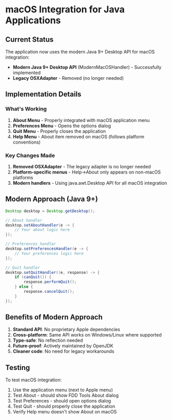 # macOS Integration for Java Applications

## Current Status

The application now uses the modern Java 9+ Desktop API for macOS integration:

- **Modern Java 9+ Desktop API** (ModernMacOSHandler) - Successfully implemented
- **Legacy OSXAdapter** - Removed (no longer needed)

## Implementation Details

### What's Working

1. **About Menu** - Properly integrated with macOS application menu
2. **Preferences Menu** - Opens the options dialog
3. **Quit Menu** - Properly closes the application
4. **Help Menu** - About item removed on macOS (follows platform conventions)

### Key Changes Made

1. **Removed OSXAdapter** - The legacy adapter is no longer needed
2. **Platform-specific menus** - Help->About only appears on non-macOS platforms
3. **Modern handlers** - Using java.awt.Desktop API for all macOS integration

## Modern Approach (Java 9+)

```java
Desktop desktop = Desktop.getDesktop();

// About handler
desktop.setAboutHandler(e -> {
    // Your about logic here
});

// Preferences handler  
desktop.setPreferencesHandler(e -> {
    // Your preferences logic here
});

// Quit handler
desktop.setQuitHandler((e, response) -> {
    if (canQuit()) {
        response.performQuit();
    } else {
        response.cancelQuit();
    }
});
```

## Benefits of Modern Approach

1. **Standard API**: No proprietary Apple dependencies
2. **Cross-platform**: Same API works on Windows/Linux where supported
3. **Type-safe**: No reflection needed
4. **Future-proof**: Actively maintained by OpenJDK
5. **Cleaner code**: No need for legacy workarounds

## Testing

To test macOS integration:

1. Use the application menu (next to Apple menu)
2. Test About - should show FDD Tools About dialog
3. Test Preferences - should open options dialog
4. Test Quit - should properly close the application
5. Verify Help menu doesn't show About on macOS
